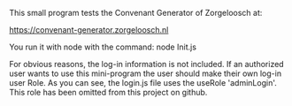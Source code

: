 

This small program tests the Convenant Generator of Zorgeloosch at:

 https://convenant-generator.zorgeloosch.nl

You run it with node with the command: node Init.js


For obvious reasons, the log-in information is not included. If an authorized user wants to use this mini-program the user should make their own log-in user Role. As you can see, the login.js file uses the useRole 'adminLogin'. This role has been omitted from this project on github.

